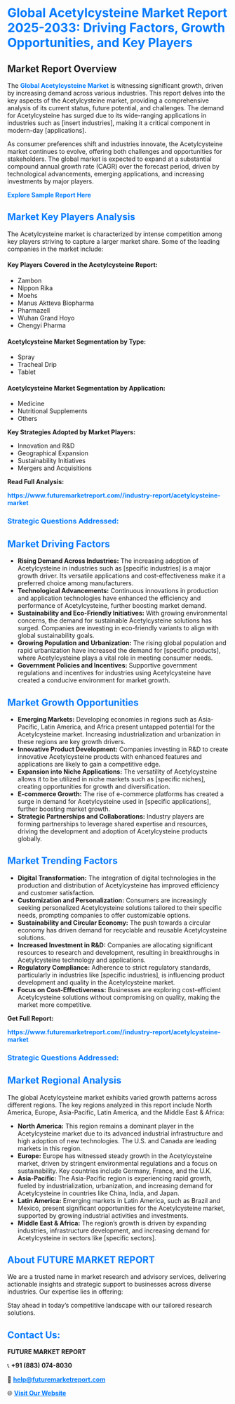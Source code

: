 <h1 style="color: #007BFF;">Global Acetylcysteine Market Report 2025-2033: Driving Factors, Growth Opportunities, and Key Players</h1>

<section id="overview">
<h2>Market Report Overview</h2>
<p>The <a href="https://www.futuremarketreport.com//industry-report/acetylcysteine-market" style="color: #007BFF; text-decoration: none;"><strong>Global Acetylcysteine Market</strong></a> is witnessing significant growth, driven by increasing demand across various industries. This report delves into the key aspects of the Acetylcysteine market, providing a comprehensive analysis of its current status, future potential, and challenges. The demand for Acetylcysteine has surged due to its wide-ranging applications in industries such as [insert industries], making it a critical component in modern-day [applications].</p>
<p>As consumer preferences shift and industries innovate, the Acetylcysteine market continues to evolve, offering both challenges and opportunities for stakeholders. The global market is expected to expand at a substantial compound annual growth rate (CAGR) over the forecast period, driven by technological advancements, emerging applications, and increasing investments by major players.</p>
</section>

<section id="overview">
<p><a href="https://www.futuremarketreport.com//request-sample/reportId=80516" style="color: #007BFF; text-decoration: none;"><strong>Explore Sample Report Here</strong></a></p>
</section>

<section id="key-players">
<h2 style="color: #007BFF;">Market Key Players Analysis</h2>
<p>The Acetylcysteine market is characterized by intense competition among key players striving to capture a larger market share. Some of the leading companies in the market include:</p>
<h4>Key Players Covered in the Acetylcysteine Report:</h4>
<ul><li>Zambon</li><li>Nippon Rika</li><li>Moehs</li><li>Manus Aktteva Biopharma</li><li>Pharmazell</li><li>Wuhan Grand Hoyo</li><li>Chengyi Pharma</li></ul>
<h4>Acetylcysteine Market Segmentation by Type:</h4>
<ul><li>Spray</li><li>Tracheal Drip</li><li>Tablet</li></ul>

<h4>Acetylcysteine Market Segmentation by Application:</h4>
<ul><li>Medicine</li><li>Nutritional Supplements</li><li>Others</li></ul>
<p><strong>Key Strategies Adopted by Market Players:</strong></p>
<ul>
<li>Innovation and R&D</li>
<li>Geographical Expansion</li>
<li>Sustainability Initiatives</li>
<li>Mergers and Acquisitions</li>
</ul>
</section>

<section>
<p><strong>Read Full Analysis: </strong></p><a href="https://www.futuremarketreport.com//industry-report/acetylcysteine-market" style="color: #007BFF; text-decoration: none;"><strong>https://www.futuremarketreport.com//industry-report/acetylcysteine-market</strong></a>
<h3 style="color: #007BFF;">Strategic Questions Addressed:</h3>
</section>

<section id="driving-factors">
<h2 style="color: #007BFF;">Market Driving Factors</h2>
<ul>
<li><strong>Rising Demand Across Industries:</strong> The increasing adoption of Acetylcysteine in industries such as [specific industries] is a major growth driver. Its versatile applications and cost-effectiveness make it a preferred choice among manufacturers.</li>
<li><strong>Technological Advancements:</strong> Continuous innovations in production and application technologies have enhanced the efficiency and performance of Acetylcysteine, further boosting market demand.</li>
<li><strong>Sustainability and Eco-Friendly Initiatives:</strong> With growing environmental concerns, the demand for sustainable Acetylcysteine solutions has surged. Companies are investing in eco-friendly variants to align with global sustainability goals.</li>
<li><strong>Growing Population and Urbanization:</strong> The rising global population and rapid urbanization have increased the demand for [specific products], where Acetylcysteine plays a vital role in meeting consumer needs.</li>
<li><strong>Government Policies and Incentives:</strong> Supportive government regulations and incentives for industries using Acetylcysteine have created a conducive environment for market growth.</li>
</ul>
</section>

<section id="growth-opportunities">
<h2 style="color: #007BFF;">Market Growth Opportunities</h2>
<ul>
<li><strong>Emerging Markets:</strong> Developing economies in regions such as Asia-Pacific, Latin America, and Africa present untapped potential for the Acetylcysteine market. Increasing industrialization and urbanization in these regions are key growth drivers.</li>
<li><strong>Innovative Product Development:</strong> Companies investing in R&D to create innovative Acetylcysteine products with enhanced features and applications are likely to gain a competitive edge.</li>
<li><strong>Expansion into Niche Applications:</strong> The versatility of Acetylcysteine allows it to be utilized in niche markets such as [specific niches], creating opportunities for growth and diversification.</li>
<li><strong>E-commerce Growth:</strong> The rise of e-commerce platforms has created a surge in demand for Acetylcysteine used in [specific applications], further boosting market growth.</li>
<li><strong>Strategic Partnerships and Collaborations:</strong> Industry players are forming partnerships to leverage shared expertise and resources, driving the development and adoption of Acetylcysteine products globally.</li>
</ul>
</section>

<section id="trending-factors">
<h2 style="color: #007BFF;">Market Trending Factors</h2>
<ul>
<li><strong>Digital Transformation:</strong> The integration of digital technologies in the production and distribution of Acetylcysteine has improved efficiency and customer satisfaction.</li>
<li><strong>Customization and Personalization:</strong> Consumers are increasingly seeking personalized Acetylcysteine solutions tailored to their specific needs, prompting companies to offer customizable options.</li>
<li><strong>Sustainability and Circular Economy:</strong> The push towards a circular economy has driven demand for recyclable and reusable Acetylcysteine solutions.</li>
<li><strong>Increased Investment in R&D:</strong> Companies are allocating significant resources to research and development, resulting in breakthroughs in Acetylcysteine technology and applications.</li>
<li><strong>Regulatory Compliance:</strong> Adherence to strict regulatory standards, particularly in industries like [specific industries], is influencing product development and quality in the Acetylcysteine market.</li>
<li><strong>Focus on Cost-Effectiveness:</strong> Businesses are exploring cost-efficient Acetylcysteine solutions without compromising on quality, making the market more competitive.</li>
</ul>
</section>

<section>
<p><strong>Get Full Report: </strong></p><a href="https://www.futuremarketreport.com//industry-report/acetylcysteine-market" style="color: #007BFF; text-decoration: none;"><strong>https://www.futuremarketreport.com//industry-report/acetylcysteine-market</strong></a>
<h3 style="color: #007BFF;">Strategic Questions Addressed:</h3>
</section>


<section id="regional-analysis">
<h2 style="color: #007BFF;">Market Regional Analysis</h2>
<p>The global Acetylcysteine market exhibits varied growth patterns across different regions. The key regions analyzed in this report include North America, Europe, Asia-Pacific, Latin America, and the Middle East & Africa:</p>
<ul>
<li><strong>North America:</strong> This region remains a dominant player in the Acetylcysteine market due to its advanced industrial infrastructure and high adoption of new technologies. The U.S. and Canada are leading markets in this region.</li>
<li><strong>Europe:</strong> Europe has witnessed steady growth in the Acetylcysteine market, driven by stringent environmental regulations and a focus on sustainability. Key countries include Germany, France, and the U.K.</li>
<li><strong>Asia-Pacific:</strong> The Asia-Pacific region is experiencing rapid growth, fueled by industrialization, urbanization, and increasing demand for Acetylcysteine in countries like China, India, and Japan.</li>
<li><strong>Latin America:</strong> Emerging markets in Latin America, such as Brazil and Mexico, present significant opportunities for the Acetylcysteine market, supported by growing industrial activities and investments.</li>
<li><strong>Middle East & Africa:</strong> The region’s growth is driven by expanding industries, infrastructure development, and increasing demand for Acetylcysteine in sectors like [specific sectors].</li>
</ul>
</section>

<footer>
<h2 style="color: #007BFF;">About FUTURE MARKET REPORT</h2>
<p>We are a trusted name in market research and advisory services, delivering actionable insights and strategic support to businesses across diverse industries. Our expertise lies in offering:</p>

<p>Stay ahead in today’s competitive landscape with our tailored research solutions.</p>

<h2 style="color: #007BFF;">Contact Us:</h2>
<p><strong>FUTURE MARKET REPORT</strong></p>
<p>📞 <strong>+91 (883) 074-8030</strong></p>
<p>📧 <strong><a href="mailto:help@futuremarketreport.com" style="color: #007BFF;">help@futuremarketreport.com</a></strong></p>
<p>🌐 <strong><a href="https://www.futuremarketreport.com/" style="color: #007BFF;">Visit Our Website</a></strong></p>
</footer>